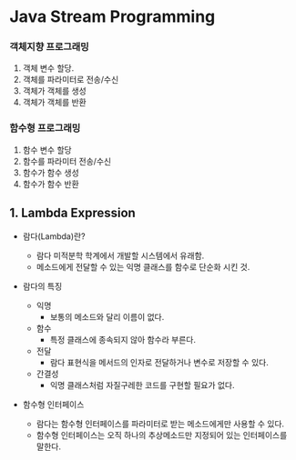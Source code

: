# Java Stream Programming

### 객체지향 프로그래밍

1. 객체 변수 할당.
2. 객체를 파라미터로 전송/수신
3. 객체가 객체를 생성
4. 객체가 객체를 반환

### 함수형 프로그래밍

1. 함수 변수 할당
2. 함수를 파라미터 전송/수신
3. 함수가 함수 생성
4. 함수가 함수 반환


## 1. Lambda Expression
* 람다(Lambda)란?
  * 람다 미적분학 학계에서 개발할 시스템에서 유래함.
  * 메소드에게 전달할 수 있는 익명 클래스를 함수로 단순화 시킨 것.

* 람다의 특징
  * 익명
    * 보통의 메소드와 달리 이름이 없다.
  * 함수
    * 특정 클래스에 종속되지 않아 함수라 부른다.
  * 전달
    * 람다 표현식을 메서드의 인자로 전달하거나 변수로 저장할 수 있다.
  * 간결성
    * 익명 클래스처럼 자질구레한 코드를 구현할 필요가 없다.

 * 함수형 인터페이스
   * 람다는 함수형 인터페이스를 파라미터로 받는 메소드에게만 사용할 수 있다.
   * 함수형 인터페이스는 오직 하나의 추상메소드만 지정되어 있는 인터페이스를 말한다.
